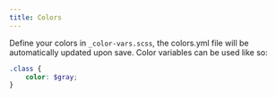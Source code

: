 ```yaml
---
title: Colors
---
```


Define your colors in `_color-vars.scss`, the colors.yml file will be automatically updated upon save. Color variables can be used like so:

```scss
.class {
	color: $gray;
}
```
